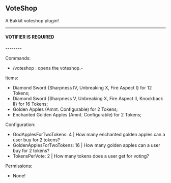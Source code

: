 <h2>VoteShop</h2>

A Bukkit voteshop plugin!

--------
<h4>VOTIFIER IS REQUIRED</h4>
--------

Commands: </p>
- /voteshop : opens the voteshop.-

Items:
- Diamond Sword {Sharpness IV, Unbreaking X, Fire Aspect I} for 12 Tokens;
- Diamond Sword {Sharpness V, Unbreaking X, Fire Aspect II, Knockback II} for 16 Tokens;
- Golden Apples (Amnt. Configurable) for 2 Tokens;
- Enchanted Golden Apples (Amnt. Configurable) for 2 Tokens;

Configuration:
- GodApplesForTwoTokens: 4 | How many enchanted golden apples can a user buy for 2 tokens?
- GoldenApplesForTwoTokens: 16 | How many golden apples can a user buy for 2 tokens?
- TokensPerVote: 2 | How many tokens does a user get for voting?

Permissions:
- None!
